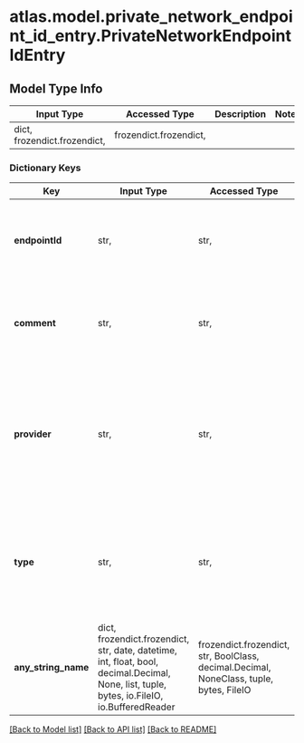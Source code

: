 # atlas.model.private_network_endpoint_id_entry.PrivateNetworkEndpointIdEntry

## Model Type Info
Input Type | Accessed Type | Description | Notes
------------ | ------------- | ------------- | -------------
dict, frozendict.frozendict,  | frozendict.frozendict,  |  | 

### Dictionary Keys
Key | Input Type | Accessed Type | Description | Notes
------------ | ------------- | ------------- | ------------- | -------------
**endpointId** | str,  | str,  | Unique 22-character alphanumeric string that identifies the private endpoint. | 
**comment** | str,  | str,  | Human-readable string to associate with this private endpoint. | [optional] 
**provider** | str,  | str,  | Human-readable label that identifies the cloud service provider. Atlas Data Lake supports Amazon Web Services only. | [optional] must be one of ["AWS", ] if omitted the server will use the default value of "AWS"
**type** | str,  | str,  | Human-readable label that identifies the resource type associated with this private endpoint. | [optional] must be one of ["DATA_LAKE", ] if omitted the server will use the default value of "DATA_LAKE"
**any_string_name** | dict, frozendict.frozendict, str, date, datetime, int, float, bool, decimal.Decimal, None, list, tuple, bytes, io.FileIO, io.BufferedReader | frozendict.frozendict, str, BoolClass, decimal.Decimal, NoneClass, tuple, bytes, FileIO | any string name can be used but the value must be the correct type | [optional]

[[Back to Model list]](../../README.md#documentation-for-models) [[Back to API list]](../../README.md#documentation-for-api-endpoints) [[Back to README]](../../README.md)

